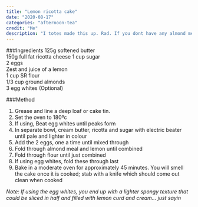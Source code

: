 ```yaml
---
title: "Lemon ricotta cake"
date: "2020-08-17"
categories: "afternoon-tea"
credit: "Me"
description: "I totes made this up. Rad. If you dont have any almond meal, use all SR flour.  I make this sometimes with the leftover egg whites from the ricotta gnocchi but the recipe stands up fine without egg whites.  When you use a 375g ricotta tub for the gnocchi, this is just the leftovers"
---
```


###Ingredients
125g softened butter  
150g full fat ricotta cheese
1 cup sugar  
2 eggs  
Zest and juice of a lemon  
1 cup SR flour  
1/3 cup ground almonds  
3 egg whites (Optional)

###Method

1. Grease and line a deep loaf or cake tin.
2. Set the oven to 180ºc
3. If using, Beat egg whites until peaks form
4. In separate bowl, cream butter, ricotta and sugar with electric beater until pale and lighter in colour
5. Add the 2 eggs, one a time until mixed through
6. Fold through almond meal and lemon until combined
7. Fold through flour until just combined
8. If using egg whites, fold these through last
9. Bake in a moderate oven for approximately 45 minutes. You will smell the cake once it is cooked; stab with a knife which should come out clean when cooked

_Note: If using the egg whites, you end up with a lighter spongy texture that could be sliced in half and filled with lemon curd and cream... just sayin_
